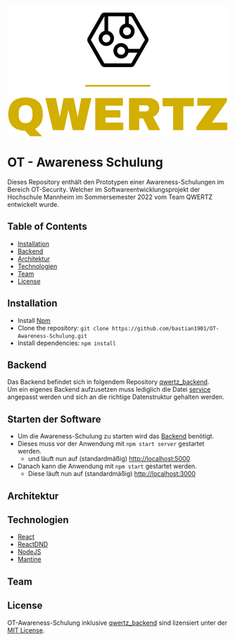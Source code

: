 <div align="center">

![alt Logo](src/Resources/logo_small.png)


</div>

# OT - Awareness Schulung

Dieses Repository enthält den Prototypen einer Awareness-Schulungen im Bereich OT-Security. Welcher im
Softwareentwicklungsprojekt der Hochschule Mannheim im Sommersemester 2022 vom Team QWERTZ entwickelt wurde.

## Table of Contents

- [Installation](#Installation)
- [Backend](https://github.com/bastian1901/qwertz_backend.git)
- [Architektur](#Architektur)
- [Technologien](#Technologien)
- [Team](#Team)
- [License](#License)

## Installation

- Install [Npm](https://nodejs.org/en/download/)
- Clone the repository: ```git clone https://github.com/bastian1901/OT-Awareness-Schulung.git```
- Install dependencies: ```npm install```

## Backend

Das Backend befindet sich in folgendem Repository [qwertz_backend](https://github.com/bastian1901/qwertz_backend.git).
<br/>
Um ein eigenes Backend aufzusetzen muss lediglich die Datei [service]() angepasst werden
und sich an die richtige Datenstruktur gehalten werden.

## Starten der Software

- Um die Awareness-Schulung zu starten wird das [Backend](#Backend) benötigt.
- Dieses muss vor der Anwendung mit ```npm start server``` gestartet werden.
    - und läuft nun auf (standardmäßig) [http://localhost:5000](http://localhost:5000)
- Danach kann die Anwendung mit ```npm start``` gestartet werden.
    - Diese läuft nun auf (standardmäßig) [http://localhost:3000](http://localhost:3000)

## Architektur

## Technologien

- [React](https://reactjs.org/)
- [ReactDND](https://react-dnd.github.io/react-dnd/)
- [NodeJS](https://nodejs.org)
- [Mantine](https://mantine.dev/)

## Team

## License

OT-Awareness-Schulung inklusive [qwertz_backend](#Backend) sind lizensiert unter
der [MIT License](https://github.com/bastian1901/qwertz/blob/master/LICENSE).

